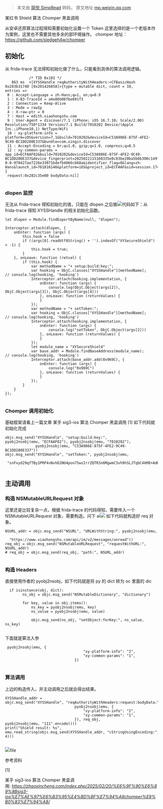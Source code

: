 > 本文由 [简悦 SimpRead](http://ksria.com/simpread/) 转码， 原文地址 [mp.weixin.qq.com](https://mp.weixin.qq.com/s/fqv8tyurN38UZF9S-O0EnA)

某红书 Shield 算法 Chomper 黑盒调用

从安卓还原算法过程得知需要初始化设置一个 Token 这里选择的是一个老版本作为案例，这里也不需要其他多余的部环境操作。 chomper 地址：https://github.com/sledgeh4w/chomper

初始化
---

从 frida-trace 无法得知初始化做了什么，只能看到具体的算法调用逻辑。

```
           /* TID 0x103 */
   863 ms  +[XYSSHandle reqAuthorityWithHeaders:<CFBasicHash 0x283b31740 [0x201426858]>{type = mutable dict, count = 10,
entries =>
 0 : Accept-Language = zh-Hans;q=1, en;q=0.9
 1 : X-B3-TraceId = a4e86b06fbe691f3
 2 : Connection = Keep-Alive
 3 : Mode = rawIp
 4 : X-raw-ptr = 0
 7 : Host = edith.xiaohongshu.com
 9 : User-Agent = discover/7.1 (iPhone; iOS 16.7.10; Scale/2.00) Resolution/750*1334 Version/7.1 Build/7010202 Device/(Apple Inc.;iPhone10,1) NetType/WiFi
 10 : xy-platform-info = platform=iOS&version=7.1&build=7010202&deviceId=C53A986E-875F-4FE2-9C49-BC1DD280E337&bundle=com.xingin.discover
 11 : Accept-Encoding = br;q=1.0, gzip;q=1.0, compress;q=0.5
 12 : xy-common-params = app_id=ECFAAF02&build=7010202&deviceId=C53A986E-875F-4FE2-9C49-BC1DD280E337&device_fingerprint=2025022115160335e8c03be20ba5b6b300c149f76fc3f50123d7e2b8cb1cf6&device_fingerprint1=2025022115160335e8c03be20ba5b6b300c149f76fc3f50123d7e2b8cb1cf6&fid=1740122163-0-0-970427ae7226e33071bdefb4866c668a&identifier_flag=0&lang=zh-Hans&launch_id=761816146&platform=iOS&project_id=ECFAAF&sid=session.1740122519639795203705&t=1740123589&tz=Asia/Shanghai&uis=light&version=7.1
}
 request:0x282c35e00 bodyData:nil]


```

### dlopen 监控

无法从 frida-trace 得知初始化的值，只能在 dlopen 之后做![](https://mmbiz.qpic.cn/sz_mmbiz_png/RQicOzqf0IHZrgS70ppeHrvia6Z0h7TW02CKRvTlmCbhtzympIDicicibBrCVCzQtZs1QiaMZia9pLfzYXgkYkwO9emAQ/640?wx_fmt=png&from=appmsg)代码如下：从 frida-trace 得知 XYSSHandle 的相关初始化函数。

```
let dlopen = Module.findExportByName(null, "dlopen");

Interceptor.attach(dlopen, {
    onEnter: function (args) {
        this.hook = false
        if ((args[0].readUtf8String() + '').indexOf("XYSecureShield") > -1) {
            this.hook = true;
        }
    }, onLeave: function (retval) {
        if (this.hook) {
            var methodName = "+ setup:build:key:";
            var hooking = ObjC.classes["XYSSHandle"][methodName];
// console.log(hooking, 'hooking')
            Interceptor.attach(hooking.implementation, {
                onEnter: function (args) {
                    console.log(ObjC.Object(args[2]), ObjC.Object(args[3]), ObjC.Object(args[4]))
                }, onLeave: function (returnValues) {
                }
            });
            var methodName = "+ setToken:";
            var hooking = ObjC.classes["XYSSHandle"][methodName];
// console.log(hooking, 'hooking')
            Interceptor.attach(hooking.implementation, {
                onEnter: function (args) {
                    console.log("setToken", ObjC.Object(args[2]))
                }, onLeave: function (returnValues) {
                }
            });
            let module_name = "XYSecureShield"
            var base_addr = Module.findBaseAddress(module_name);
// console.log(hooking, 'hooking')
            Interceptor.attach(base_addr.add(0x969C), {
                onEnter: function (args) {
                    console.log("0x969C")
                }, onLeave: function (returnValues) {
                }
            });
        }
    }
});


```

### Chomper 调用初始化

基础框架请看上一篇文章 某手 sig3-ios 算法 Chomper 黑盒调用 [1] 如下代码就初始化完成

```
objc.msg_send("XYSSHandle", "setup:build:key:", pyobj2nsobj(emu, "ECFAAF02"), pyobj2nsobj(emu, "7010202"),
              pyobj2nsobj(emu, "C53A986E-875F-4FE2-9C49-BC1DD280E337"))
objc.msg_send("XYSSHandle", "setToken:", pyobj2nsobj(emu,
                                                     "snFxyd29qfTBy1PRP4vNvhD2NU4pon75wsIrrZQTR3n6MgwmC3vh9hSLJTqbC4kM8+AdHzW93wplGjU+zZbwiGYUQE8nbB49FTj0alqXaX0zJ+Msj3dNPNPoTcpXB34G"))


```

## 主动调用

### 构造 NSMutableURLRequest 对象

这里还是比较复杂一点，根据 frida-trace 的代码得知，需要传入一个 NSMutableURLRequest 对象，需要构造。问下 ai![](https://mmbiz.qpic.cn/sz_mmbiz_png/RQicOzqf0IHZrgS70ppeHrvia6Z0h7TW02C2eWtAFvzph4lyZchVHR5EImW88ibPayK9SvouWqZvjYiatx1Oq2IaLA/640?wx_fmt=png&from=appmsg) 如下代码就构造好 req 对象。

```
NSURL_addr = objc.msg_send("NSURL", "URLWithString:", pyobj2nsobj(emu,
                                                                  "https://www.xiaohongshu.com/api/im/v2/messages/unread"))
req_obj = objc.msg_send("NSMutableURLRequest", "requestWithURL:", NSURL_addr)
# req_obj = objc.msg_send(req_obj, "path:", NSURL_addr)


```

### 构造 Headers

直接使用作者的 pyobj2nsobj，如下代码就是将 py 的 dict 转为 oc 里面的 dic

```
  if isinstance(obj, dict):
        ns_obj = objc.msg_send("NSMutableDictionary", "dictionary")

        for key, value in obj.items():
            ns_key = pyobj2nsobj(emu, key)
            ns_value = pyobj2nsobj(emu, value)

            objc.msg_send(ns_obj, "setObject:forKey:", ns_value, ns_key)


```

下面就是算法入参

```
 pyobj2nsobj(emu, {
                                    "xy-platform-info": "2",
                                    "xy-common-params": "1",
                                })


```

### 算法调用

上边的构造传入，并主动调用之后就会得出结果。

```
XYSSHandle_addr = objc.msg_send("XYSSHandle", "reqAuthorityWithHeaders:request:bodyData:",
                                pyobj2nsobj(emu, {
                                    "xy-platform-info": "2",
                                    "xy-common-params": "1",
                                }), req_obj, pyobj2nsobj(emu, "111".encode()))
print("Shield result: %s", emu.read_string(objc.msg_send(XYSSHandle_addr, "cStringUsingEncoding:", 4)))


```

![](https://mmbiz.qpic.cn/sz_mmbiz_png/RQicOzqf0IHZrgS70ppeHrvia6Z0h7TW02sTInQHbs0scHAXFXVrdXiaDll2cpuZ3Zbqjd6ZMECYb9bAVp7Dibzeog/640?wx_fmt=png&from=appmsg)file

参考资料

[1] 

某手 sig3-ios 算法 Chomper 黑盒调用: _https://zhaoxincheng.com/index.php/2025/02/20/%E6%9F%90%E6%89%8Bsig3-ios%E7%AE%97%E6%B3%95%E4%BD%BF%E7%94%A8chomper%E8%B0%83%E7%94%A8/_